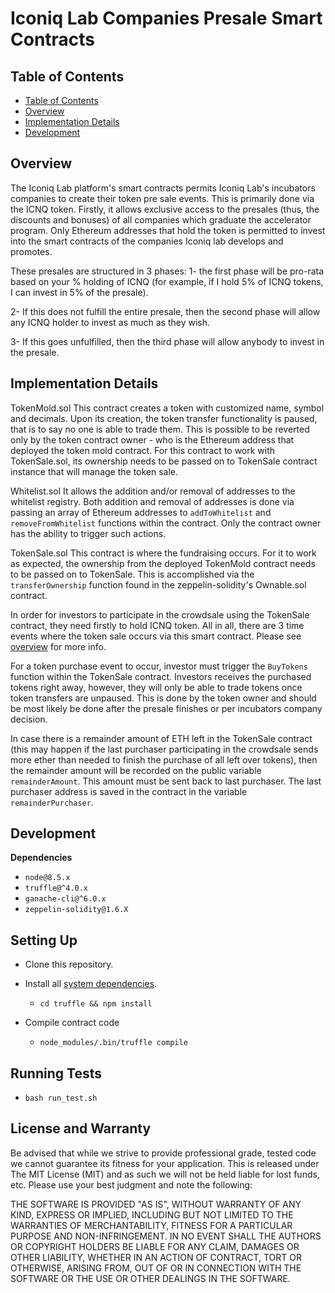 # Iconiq Lab Companies Presale Smart Contracts

## Table of Contents

* [Table of Contents](#table-of-contents)
* [Overview](#overview)
* [Implementation Details](#implementation-details)
* [Development](#development)

## Overview

The Iconiq Lab platform's smart contracts permits Iconiq Lab's incubators companies to create their token pre sale events.
This is primarily done via the ICNQ token. Firstly, it allows exclusive access to the presales (thus, the discounts and bonuses) of all companies which graduate the accelerator program. Only Ethereum addresses that hold the token is permitted to invest into the smart contracts of the companies Iconiq lab develops and promotes.

These presales are structured in 3 phases:
1- the first phase will be pro-rata based on your % holding of ICNQ (for example, if I hold 5% of ICNQ tokens, I can invest in 5% of the presale).

2- If this does not fulfill the entire presale, then the second phase will allow any ICNQ holder to invest as much as they wish.

3- If this goes unfulfilled, then the third phase will allow anybody to invest in the presale.

## Implementation Details

TokenMold.sol
This contract creates a token with customized name, symbol and decimals. Upon its creation, the token transfer functionality is paused, that is to say no one is able to trade them. This is possible to be reverted only by the token contract owner - who is the Ethereum address that deployed the token mold contract.
For this contract to work with TokenSale.sol, its ownership needs to be passed on to TokenSale contract instance that will manage the token sale.

Whitelist.sol
It allows the addition and/or removal of addresses to the whitelist registry. Both addition and removal of addresses is done via passing an array of Ethereum addresses to `addToWhitelist` and `removeFromWhitelist` functions within the contract. Only the contract owner has the ability to trigger such actions.

TokenSale.sol
This contract is where the fundraising occurs. For it to work as expected, the ownership from the deployed TokenMold contract needs to be passed on to TokenSale. This is accomplished via the `transferOwnership` function found in the zeppelin-solidity's Ownable.sol contract.

In order for investors to participate in the crowdsale using the TokenSale contract, they need firstly to hold ICNQ token. All in all, there are 3 time events where the token sale occurs via this smart contract. Please see [overview](#overview) for more info.

For a token purchase event to occur, investor must trigger the `BuyTokens` function within the TokenSale contract. Investors receives the purchased tokens right away, however, they will only be able to trade tokens once token transfers are unpaused. This is done by the token owner and should be most likely be done after the presale finishes or per incubators company decision.

In case there is a remainder amount of ETH left in the TokenSale contract (this may happen if the last purchaser participating in the crowdsale sends more ether than needed to finish the purchase of all left over tokens), then the remainder amount will be recorded on the public variable `remainderAmount`. This amount must be sent back to last purchaser. The last purchaser address is saved in the contract in the variable `remainderPurchaser`.

## Development

**Dependencies**

* `node@8.5.x`
* `truffle@^4.0.x`
* `ganache-cli@^6.0.x`
* `zeppelin-solidity@1.6.X`

## Setting Up

* Clone this repository.

* Install all [system dependencies](#development).

  * `cd truffle && npm install`

* Compile contract code

  * `node_modules/.bin/truffle compile`

## Running Tests

* `bash run_test.sh`

## License and Warranty

Be advised that while we strive to provide professional grade, tested code we cannot guarantee its fitness for your application. This is released under The MIT License (MIT) and as such we will not be held liable for lost funds, etc. Please use your best judgment and note the following:

THE SOFTWARE IS PROVIDED "AS IS", WITHOUT WARRANTY OF ANY KIND, EXPRESS OR IMPLIED, INCLUDING BUT NOT LIMITED TO THE WARRANTIES OF MERCHANTABILITY, FITNESS FOR A PARTICULAR PURPOSE AND NON-INFRINGEMENT. IN NO EVENT SHALL THE AUTHORS OR COPYRIGHT HOLDERS BE LIABLE FOR ANY CLAIM, DAMAGES OR OTHER LIABILITY, WHETHER IN AN ACTION OF CONTRACT, TORT OR OTHERWISE, ARISING FROM, OUT OF OR IN CONNECTION WITH THE SOFTWARE OR THE USE OR OTHER DEALINGS IN THE SOFTWARE.
